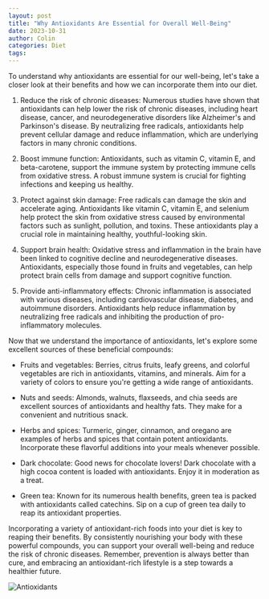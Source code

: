 ```yaml
---
layout: post
title: "Why Antioxidants Are Essential for Overall Well-Being"
date: 2023-10-31
author: Colin
categories: Diet
tags: 
---
```


To understand why antioxidants are essential for our well-being, let's take a closer look at their benefits and how we can incorporate them into our diet.

1. Reduce the risk of chronic diseases: Numerous studies have shown that antioxidants can help lower the risk of chronic diseases, including heart disease, cancer, and neurodegenerative disorders like Alzheimer's and Parkinson's disease. By neutralizing free radicals, antioxidants help prevent cellular damage and reduce inflammation, which are underlying factors in many chronic conditions.

2. Boost immune function: Antioxidants, such as vitamin C, vitamin E, and beta-carotene, support the immune system by protecting immune cells from oxidative stress. A robust immune system is crucial for fighting infections and keeping us healthy.

3. Protect against skin damage: Free radicals can damage the skin and accelerate aging. Antioxidants like vitamin C, vitamin E, and selenium help protect the skin from oxidative stress caused by environmental factors such as sunlight, pollution, and toxins. These antioxidants play a crucial role in maintaining healthy, youthful-looking skin.

4. Support brain health: Oxidative stress and inflammation in the brain have been linked to cognitive decline and neurodegenerative diseases. Antioxidants, especially those found in fruits and vegetables, can help protect brain cells from damage and support cognitive function.

5. Provide anti-inflammatory effects: Chronic inflammation is associated with various diseases, including cardiovascular disease, diabetes, and autoimmune disorders. Antioxidants help reduce inflammation by neutralizing free radicals and inhibiting the production of pro-inflammatory molecules.

Now that we understand the importance of antioxidants, let's explore some excellent sources of these beneficial compounds:

- Fruits and vegetables: Berries, citrus fruits, leafy greens, and colorful vegetables are rich in antioxidants, vitamins, and minerals. Aim for a variety of colors to ensure you're getting a wide range of antioxidants.

- Nuts and seeds: Almonds, walnuts, flaxseeds, and chia seeds are excellent sources of antioxidants and healthy fats. They make for a convenient and nutritious snack.

- Herbs and spices: Turmeric, ginger, cinnamon, and oregano are examples of herbs and spices that contain potent antioxidants. Incorporate these flavorful additions into your meals whenever possible.

- Dark chocolate: Good news for chocolate lovers! Dark chocolate with a high cocoa content is loaded with antioxidants. Enjoy it in moderation as a treat.

- Green tea: Known for its numerous health benefits, green tea is packed with antioxidants called catechins. Sip on a cup of green tea daily to reap its antioxidant properties.

Incorporating a variety of antioxidant-rich foods into your diet is key to reaping their benefits. By consistently nourishing your body with these powerful compounds, you can support your overall well-being and reduce the risk of chronic diseases. Remember, prevention is always better than cure, and embracing an antioxidant-rich lifestyle is a step towards a healthier future.

![Antioxidants](https://source.unsplash.com/1600x900/?antioxidants)